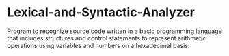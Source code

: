 # Lexical-and-Syntactic-Analyzer
Program to recognize source code written in a basic programming language that includes structures and control statements to represent arithmetic operations using variables and numbers on a hexadecimal basis.
